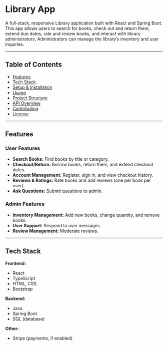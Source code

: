 # Library App

A full-stack, responsive Library application built with React and Spring Boot.  
This app allows users to search for books, check out and return them, extend due dates, rate and review books, and interact with library administrators. Administrators can manage the library’s inventory and user inquiries.

---

## Table of Contents

- [Features](#features)
- [Tech Stack](#tech-stack)
- [Setup & Installation](#setup--installation)
- [Usage](#usage)
- [Project Structure](#project-structure)
- [API Overview](#api-overview)
- [Contributing](#contributing)
- [License](#license)

---

## Features

### User Features
- **Search Books:** Find books by title or category.
- **Checkout/Return:** Borrow books, return them, and extend checkout dates.
- **Account Management:** Register, sign in, and view checkout history.
- **Reviews & Ratings:** Rate books and add reviews (one per book per user).
- **Ask Questions:** Submit questions to admin.

### Admin Features
- **Inventory Management:** Add new books, change quantity, and remove books.
- **User Support:** Respond to user messages.
- **Review Management:** Moderate reviews.

---

## Tech Stack

**Frontend:**
- React
- TypeScript
- HTML, CSS
- Bootstrap

**Backend:**
- Java
- Spring Boot
- SQL (database)

**Other:**
- Stripe (payments, if enabled)




